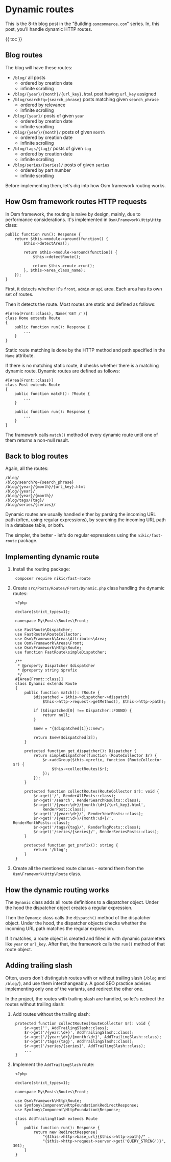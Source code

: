 # Dynamic routes

This is the 8-th blog post in the "Building `osmcommerce.com`" series. In, this post, you'll handle dynamic HTTP routes.

{{ toc }}

## Blog routes

The blog will have these routes:

* `/blog/` all posts 
    * ordered by creation date
    * infinite scrolling
* `/blog/{year}/{month}/{url_key}.html` post having `url_key` assigned
* `/blog/search?q={search_phrase}` posts matching given `search_phrase` 
    * ordered by relevance
    * infinite scrolling  
* `/blog/{year}/` posts of given `year` 
    * ordered by creation date
    * infinite scrolling
* `/blog/{year}/{month}/` posts of given `month`
    * ordered by creation date
    * infinite scrolling
* `/blog/tags/{tag}/` posts of given `tag` 
    * ordered by creation date
    * infinite scrolling
* `/blog/series/{series}/` posts of given `series`
    * ordered by part number
    * infinite scrolling

Before implementing them, let's dig into how Osm framework routing works.

## How Osm framework routes HTTP requests

In Osm framework, the routing is naive by design, mainly, due to performance considerations. It's implemented in `Osm\Framework\Http\Http` class:

    public function run(): Response {
        return $this->module->around(function() {
            $this->detectArea();

            return $this->module->around(function() {
                $this->detectRoute();

                return $this->route->run();
            }, $this->area_class_name);
        });
    }

First, it detects whether it's `front`, `admin` or `api` area. Each area has its own set of routes.

Then it detects the route. Most routes are static and defined as follows:

    #[Area(Front::class), Name('GET /')]
    class Home extends Route
    {
        public function run(): Response {
            ...
        }
    }

Static route matching is done by the HTTP method and path specified in the `Name` attribute.

If there is no matching static route, it checks whether there is a matching dynamic route. Dynamic routes are defined as follows:

    #[Area(Front::class)]
    class Post extends Route
    {
        public function match(): ?Route {
            ...
        }
    
        public function run(): Response {
            ...
        }
    }

The framework calls `match()` method of every dynamic route until one of them returns a non-null result. 

## Back to blog routes

Again, all the routes:

    /blog/
    /blog/search?q={search_phrase}
    /blog/{year}/{month}/{url_key}.html
    /blog/{year}/
    /blog/{year}/{month}/
    /blog/tags/{tag}/
    /blog/series/{series}/

Dynamic routes are usually handled either by parsing the incoming URL path (often, using regular expressions), by searching the incoming URL path in a database table, or both.

The simpler, the better - let's do regular expressions using the `nikic/fast-route` package.

## Implementing dynamic route

1. Install the routing package:

        composer require nikic/fast-route

2. Create `src/Posts/Routes/Front/Dynamic.php` class handling the dynamic routes:

        <?php
        
        declare(strict_types=1);
        
        namespace My\Posts\Routes\Front;
        
        use FastRoute\Dispatcher;
        use FastRoute\RouteCollector;
        use Osm\Framework\Areas\Attributes\Area;
        use Osm\Framework\Areas\Front;
        use Osm\Framework\Http\Route;
        use function FastRoute\simpleDispatcher;
        
        /**
         * @property Dispatcher $dispatcher
         * @property string $prefix
         */
        #[Area(Front::class)]
        class Dynamic extends Route
        {
            public function match(): ?Route {
                $dispatched = $this->dispatcher->dispatch(
                    $this->http->request->getMethod(), $this->http->path);
        
                if ($dispatched[0] !== Dispatcher::FOUND) {
                    return null;
                }
        
                $new = "{$dispatched[1]}::new";
        
                return $new($dispatched[2]);
            }
        
            protected function get_dispatcher(): Dispatcher {
                return simpleDispatcher(function (RouteCollector $r) {
                    $r->addGroup($this->prefix, function (RouteCollector $r) {
                        $this->collectRoutes($r);
                    });
                });
            }
        
            protected function collectRoutes(RouteCollector $r): void {
                $r->get('/', RenderAllPosts::class);
                $r->get('/search', RenderSearchResults::class);
                $r->get('/{year:\d+}/{month:\d+}/{url_key}.html',
                    RenderPost::class);
                $r->get('/{year:\d+}/', RenderYearPosts::class);
                $r->get('/{year:\d+}/{month:\d+}/', RenderMonthPosts::class);
                $r->get('/tags/{tag}/', RenderTagPosts::class);
                $r->get('/series/{series}/', RenderSeriesPosts::class);
            }
        
            protected function get_prefix(): string {
                return '/blog';
            }
        }

3. Create all the mentioned route classes - extend them from the `Osm\Framework\Http\Route` class.

## How the dynamic routing works

The `Dynamic` class adds all route definitions to a dispatcher object. Under the hood the dispatcher object creates a regular expression.

Then the `Dynamic` class calls the `dispatch()` method of the dispatcher object. Under the hood, the dispatcher objects checks whether the incoming URL path matches the regular expression.

If it matches, a route object is created and filled in with dynamic parameters like `year` or `url_key`. After that, the framework calls the `run()` method of that route object.

## Adding trailing slash

Often, users don't distinguish routes with or without trailing slash (`/blog` and `/blog/`), and use them interchangeably. A good SEO practice advises implementing only one of the variants, and redirect the other one.

In the project, the routes with trailing slash are handled, so let's redirect the routes without trailing slash: 

1. Add routes without the trailing slash:

        protected function collectRoutes(RouteCollector $r): void {
            $r->get('', AddTrailingSlash::class);
            $r->get('/{year:\d+}', AddTrailingSlash::class);
            $r->get('/{year:\d+}/{month:\d+}', AddTrailingSlash::class);
            $r->get('/tags/{tag}', AddTrailingSlash::class);
            $r->get('/series/{series}', AddTrailingSlash::class);
            ...
        }

2. Implement the `AddTrailingSlash` route:

        <?php
        
        declare(strict_types=1);
        
        namespace My\Posts\Routes\Front;
        
        use Osm\Framework\Http\Route;
        use Symfony\Component\HttpFoundation\RedirectResponse;
        use Symfony\Component\HttpFoundation\Response;
        
        class AddTrailingSlash extends Route
        {
            public function run(): Response {
                return new RedirectResponse(
                    "{$this->http->base_url}{$this->http->path}/" .
                    "{$this->http->request->server->get('QUERY_STRING')}", 301);
            }
        }
